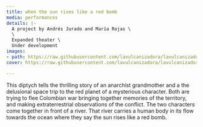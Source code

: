 ```yaml
---
title: when the sun rises like a red bomb
media: performances
details: |-
  A project by Andrés Jurado and María Rojas \
  \
  Expanded theater \
  Under development
images:
- path: https://raw.githubusercontent.com/lavulcanizadora/lavulcanizadora/main/uploads/cuando-el-sol-amanece/cuandoelsolamanece-1.png
cover: https://raw.githubusercontent.com/lavulcanizadora/lavulcanizadora/main/uploads/project-covers/cuandoelsolamanece-cover.png

---
```

This diptych tells the thrilling story of an anarchist grandmother and a the delusional space trip to the red planet of a mysterious character. Both are trying to flee Colombian war bringing together memories of the territory, and making extraterrestrial observations of the conflict. The two characters come together in front of a river. That river carries a human body in its flow towards the ocean where they say the sun rises like a red bomb.